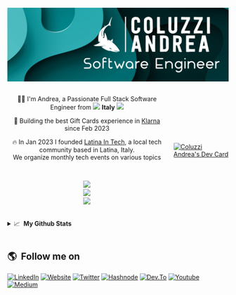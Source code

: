 [![Profile Banner](./1500x500.jpg)](https://www.coluzziandrea.com)

<div style="display: flex; flex-direction: row; align-items: center; gap: 1rem;">
  <div>
    <p align="center">
      👩‍💻 I'm Andrea, a Passionate Full Stack Software Engineer from <img src="https://cdn.jsdelivr.net/gh/coluzziandrea/general-assets@master/Readme/icons8-italy-64.png" width="16px"/> <b>Italy</b> <img src="https://cdn.jsdelivr.net/gh/coluzziandrea/general-assets@master/Readme/HandGreet.gif" width="35px" />
    </p>
    <p align="center">
    💼 Building the best Gift Cards experience in <a href="https://www.klarna.com/" target="_blank">Klarna</a> since Feb 2023
    </p>
    <p align="center">
    🔥 In Jan 2023 I founded <a href="https://latina-in-tech.github.io/" target="_blank">Latina In Tech</a>, a local tech community based in Latina, Italy. <br /> We organize monthly tech events on various topics
    </p>
    <br />
    <p align="center">
      <a href="https://skillicons.dev">
        <img src="https://skillicons.dev/icons?i=next,js,tailwind,react,ts,graphql,docker" />
        <br>
        <img src="https://skillicons.dev/icons?i=mongodb,kotlin,express,nodejs,firebase,nestjs" />
        <br>
        <img src="https://skillicons.dev/icons?i=docker,androidstudio,jest,css" />
      </a>
    </p>
  </div>
  <div>
    <a href="https://app.daily.dev/andreacoluzzi94"><img src="https://api.daily.dev/devcards/a7815c0f1be647918b1414e1e5d3b0f9.png?r=ybf"      width="400" alt="Coluzzi Andrea's Dev Card"/></a>  
  </div>
</div>
<br />

<details>
  <summary>
📈 &nbsp;<b>My Github Stats</b>

  </summary>

![Andrea Coluzzi's GitHub Stats](https://github-readme-stats.vercel.app/api?username=coluzziandrea&theme=dark)
</span>

[![Andrea Coluzzi](https://github-readme-stats.vercel.app/api/top-langs/?username=coluzziandrea&hide=html&layout=compact&theme=dark)](https://github.com/iuricode/)

</details>
<br />

## 🌎 &nbsp;Follow me on

<p>
  <a href="https://www.linkedin.com/in/andrea-coluzzi/" target="_blank"><img alt="LinkedIn" src="https://img.shields.io/badge/-Linkedin-%230077B5.svg?&style=for-the-badge&logo=linkedin&logoColor=white" /></a>
   <a href="https://www.coluzziandrea.com"
        target="_blank" lang="it-IT"><img src="https://img.shields.io/badge/Personal_Website-990cfa?style=for-the-badge&logo=googlechrome&logoColor=white" alt="Website" /></a>
           <a href="https://twitter.com/andreacoluzzi94" target="_blank"><img alt="Twitter" src="https://img.shields.io/badge/-Twitter-1DA1F2.svg?&style=for-the-badge&logo=X&logoColor=white" /></a>
  <a href="https://hashnode.com/@coluzziandrea" target="_blank"><img alt="Hashnode" src="https://img.shields.io/badge/Hashnode-2962FF?style=for-the-badge&logo=hashnode&logoColor=white" /></a>
  <a href="https://dev.to/coluzziandrea"
        target="_blank" lang="it-IT"><img src="https://img.shields.io/badge/DEV-12100E?style=for-the-badge&logo=devdotto&logoColor=white" alt="Dev.To" /></a>
    <a href="https://www.youtube.com/@coluzziandrea893" target="_blank"><img alt="Youtube" src="https://img.shields.io/badge/-YouTube-FF0000.svg?&style=for-the-badge&logo=Youtube&logoColor=white" /></a>
 <a href="https://medium.com/@coluzziandrea.dev"
        target="_blank" lang="it-IT"><img src="https://img.shields.io/badge/Medium-098737?style=for-the-badge&logo=medium&logoColor=white" alt="Medium" /></a>
</p>
